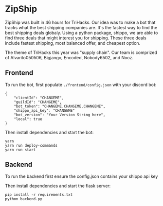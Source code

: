 # ZipShip

ZipShip was built in 46 hours for TriHacks. Our idea was to make a bot that tracks what the best shipping companies are. It's the fastest way to find the best shipping deals globaly. Using a python package, shippo, we are able to find three deals that might interest you for shipping. These three deals include fastest shipping, most balanced offer, and cheapest option. 

The theme of TriHacks this year was "supply chain". Our team is comprized of Alvarito050506, Bigjango, Encoded, Nobody6502, and Nooz. 

## Frontend
To run the bot, first populate `./frontend/config.json` with your discord bot:

```
{
    "clientId": "CHANGEME",
	"guildId": "CHANGEME",
	"bot_token": "CHANGEME.CHANGEME.CHANGEME",
    "shippo_api_key": "CHANGEME"
	"bot_version": "Your Version String here",
	"local": true
}
```

Then install dependencies and start the bot:
```
yarn
yarn run deploy-commands
yarn run start
```

## Backend

To run the backend first ensure the config.json contains your shippo api key

Then install dependencies and start the flask server:
```
pip install -r requirements.txt
python backend.py
```